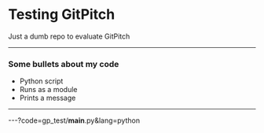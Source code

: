 # Testing GitPitch 

Just a dumb repo to evaluate GitPitch

---

### Some bullets about my code 

- Python script
- Runs as a module
- Prints a message

---

---?code=gp_test/__main__.py&lang=python
